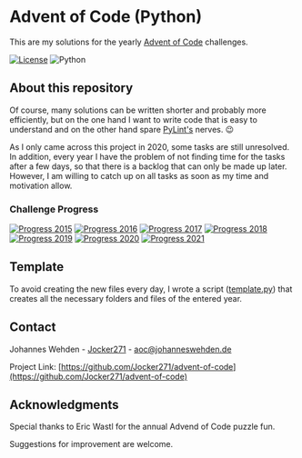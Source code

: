 # Advent of Code (Python)
This are my solutions for the yearly [Advent of Code](https://adventofcode.com/) challenges.

[![License](https://img.shields.io/badge/License-MIT-green)](LICENSE)
![Python](https://img.shields.io/badge/Python-v3.9-informational)

## About this repository
Of course, many solutions can be written shorter and probably more efficiently, but on the one hand I want to write code that is easy to understand and on the other hand spare [PyLint's](https://pylint.org/) nerves. 😉

As I only came across this project in 2020, some tasks are still unresolved. In addition, every year I have the problem of not finding time for the tasks after a few days, so that there is a backlog that can only be made up later. However, I am willing to catch up on all tasks as soon as my time and motivation allow.

### Challenge Progress
<!-- 0%lightgrey 2%+orange 25%+yellow 50%+yellowgreen 75%+green 100%brightgreen -->
[![Progress 2015](https://img.shields.io/badge/2015-36%25-yellow)](2015) 
[![Progress 2016](https://img.shields.io/badge/2016-0%25-lightgrey)](2016) 
[![Progress 2017](https://img.shields.io/badge/2017-0%25-lightgrey)](2017) 
[![Progress 2018](https://img.shields.io/badge/2018-0%25-lightgrey)](2018) 
[![Progress 2019](https://img.shields.io/badge/2019-32%25-yellow)](2019) 
[![Progress 2020](https://img.shields.io/badge/2020-40%25-yellow)](2020) 
[![Progress 2021](https://img.shields.io/badge/2021-16%25-orange)](2021)

## Template
To avoid creating the new files every day, I wrote a script ([template.py](template.py)) that creates all the necessary folders and files of the entered year.

## Contact
Johannes Wehden - [Jocker271](https://github.com/Jocker271) - aoc@johanneswehden.de

Project Link: [https://github.com/Jocker271/advent-of-code](https://github.com/Jocker271/advent-of-code)

## Acknowledgments
Special thanks to Eric Wastl for the annual Advend of Code puzzle fun.

Suggestions for improvement are welcome.
